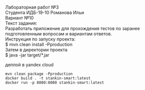 Лабораторная работ №3\
Студента ИДБ-19-10 Романова Ильи\
Вариант №10\
Текст задания:\
Разработать приложение для прохождения тестов по заранее
подготовленным вопросам и вариантам ответов.\
Инструкция по запуску проекта:\
$ mvn clean install -Pproduction \
Затем в директории проекта\
$ java -jar target/*.jar

деплой в yandex cloud
```
mvn clean package -Pproduction
docker build . -t stankin-smart:latest
docker run -p 8080:8080 stankin-smart:latest

```